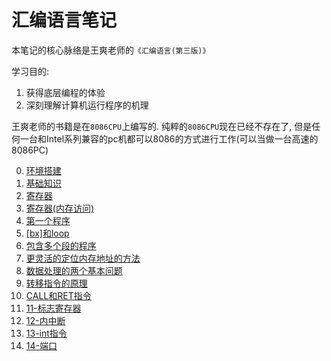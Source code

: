 # 汇编语言笔记

本笔记的核心脉络是王爽老师的`《汇编语言(第三版)》`

学习目的:
1. 获得底层编程的体验
2. 深刻理解计算机运行程序的机理

王爽老师的书籍是在`8086CPU`上编写的. 纯粹的`8086CPU`现在已经不存在了, 但是任何一台和Intel系列兼容的pc机都可以8086的方式进行工作(可以当做一台高速的8086PC)

0. [环境搭建](./doc/00-环境搭建)
1. [基础知识](./doc/01-基础知识)
2. [寄存器](./doc/02-寄存器)
3. [寄存器(内存访问)](./doc/03-寄存器(内存访问))
4. [第一个程序](./doc/04-第一个程序)
5. [[bx]和loop](./doc/05-[bx]和loop)
6. [包含多个段的程序](./doc/06-包含多个段的程序)
7. [更灵活的定位内存地址的方法](./doc/07-更灵活的定位内存地址的方法)
8. [数据处理的两个基本问题](./doc/08-数据处理的两个基本问题)
9. [转移指令的原理](./doc/09-转移指令的原理)
10. [CALL和RET指令](./doc/10-CALL和RET指令)
11. [11-标志寄存器](./doc/11-标志寄存器)
12. [12-内中断](./doc/12-内中断)
13. [13-int指令](./doc/13-int指令)
14. [14-端口](./doc/14-端口)